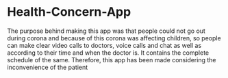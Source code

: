 # Health-Concern-App
The purpose behind making this app was that people could not go out during corona and because of this corona was affecting children, so people can make clear video calls to doctors, voice calls and chat as well as according to their time and when the doctor is. It contains the complete schedule of the same. Therefore, this app has been made considering the inconvenience of the patient
